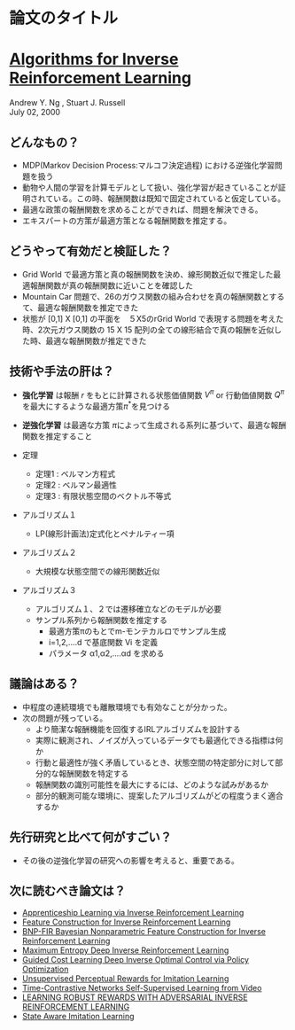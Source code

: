 論文のタイトル
===


# [Algorithms for Inverse Reinforcement Learning](http://www.andrewng.org/portfolio/algorithms-for-inverse-reinforcement-learning/)

Andrew Y. Ng ,
Stuart J. Russell<BR>
July 02, 2000 

## どんなもの？

- MDP(Markov Decision Process:マルコフ決定過程) における逆強化学習問題を扱う
- 動物や⼈間の学習を計算モデルとして扱い、強化学習が起きていることが証明されている。この時、報酬関数は既知で固定されていると仮定している。
- 最適な政策の報酬関数を求めることができれば、問題を解決できる。
- エキスパートの方策が最適方策となる報酬関数を推定する。

## どうやって有効だと検証した？

- Grid World で最適方策と真の報酬関数を決め、線形関数近似で推定した最適報酬関数が真の報酬関数に近いことを確認した
- Mountain Car  問題で、26のガウス関数の組み合わせを真の報酬関数とするて、最適な報酬関数を推定できた
- 状態が [0,1] X [0,1] の平面を　５X5のrGrid World で表現する問題を考えた時、2次元ガウス関数の 15 X 15 配列の全ての線形結合で真の報酬を近似した時、最適な報酬関数が推定できた


## 技術や手法の肝は？

- **強化学習** は報酬 $r$ をもとに計算される状態価値関数 $V^π$ or 行動価値関数 $Q^π$ を最⼤にするような最適⽅策$π^*$を⾒つける
- **逆強化学習** は最適な⽅策 $π$によって⽣成される系列に基づいて、最適な報酬関数を推定すること
    
- 定理
    - 定理1 : ベルマン方程式
    - 定理2 : ベルマン最適性
    - 定理3 : 有限状態空間のベクトル不等式

- アルゴリズム１
    - LP(線形計画法)定式化とペナルティー項
 
- アルゴリズム２
    - 大規模な状態空間での線形関数近似

- アルゴリズム３
    - アルゴリズム１、２では遷移確立などのモデルが必要
    - サンプル系列から報酬関数を推定する
        - 最適方策πのもとでm-モンテカルロでサンプル生成
        - i=1,2,....d で基底関数 Vi を定義
        - パラメータ α1,α2,....αd を求める


## 議論はある？

- 中程度の連続環境でも離散環境でも有効なことが分かった。
- 次の問題が残っている。
    - より簡潔な報酬機能を回復するIRLアルゴリズムを設計する
    - 実際に観測され、ノイズが入っているデータでも最適化できる指標は何か
    - 行動と最適性が強く矛盾しているとき、状態空間の特定部分に対して部分的な報酬関数を特定する
    - 報酬関数の識別可能性を最大にするには、どのような試みがあるか
    - 部分的観測可能な環境に、提案したアルゴリズムがどの程度うまく適合するか


## 先行研究と比べて何がすごい？

- その後の逆強化学習の研究への影響を考えると、重要である。


## 次に読むべき論文は？

- [Apprenticeship Learning via Inverse Reinforcement Learning](https://arxiv.org/abs/1206.5264)
- [Feature Construction for Inverse Reinforcement Learning](https://homes.cs.washington.edu/~zoran/firl.pdf)
- [BNP-FIR Bayesian Nonparametric Feature Construction for Inverse Reinforcement Learning](https://www.ijcai.org/Proceedings/13/Papers/194.pdf)
- [Maximum Entropy Deep Inverse Reinforcement Learning](https://arxiv.org/abs/1507.04888)
- [Guided Cost Learning Deep Inverse Optimal Control via Policy Optimization](https://arxiv.org/abs/1603.00448)
- [Unsupervised Perceptual Rewards for Imitation Learning](https://arxiv.org/abs/1612.06699)
- [Time-Contrastive Networks Self-Supervised Learning from Video](https://sermanet.github.io/tcn/)
- [LEARNING ROBUST REWARDS WITH ADVERSARIAL INVERSE REINFORCEMENT LEARNING](https://arxiv.org/abs/1710.11248)
- [State Aware Imitation Learning](https://papers.nips.cc/paper/6884-state-aware-imitation-learning)

